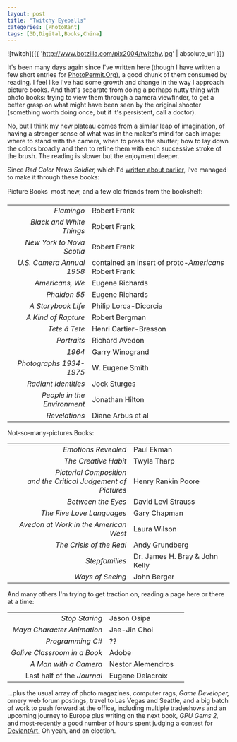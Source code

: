 ```yaml
---
layout: post
title: "Twitchy Eyeballs"
categories: [PhotoRant]
tags: [3D,Digital,Books,China]
---
```

![twitch]({{ 'http://www.botzilla.com/pix2004/twitchy.jpg' | absolute_url }})

It's been many days again since I've written here (though I have written a few short entries for <a href="http://www.photopermit.org/">PhotoPermit.Org</a>), a good chunk of them consumed
by reading. I feel like I've had some growth and change in the
way I approach picture books. And that's separate from doing a
perhaps nutty thing with photo books: trying to view them through
a camera viewfinder, to get a better grasp on what might have
been seen by the original shooter (something worth doing once, but if it's persistent,
call a doctor).

No, but I think my new plateau comes from a similar leap of imagination, of having a stronger sense of what was in the maker's mind for each image: where to stand with the camera, when to press the shutter; how to lay down the colors broadly and then to refine them with each successive stroke of the brush. The reading is slower but the enjoyment deeper.

Since <cite>Red Color News Soldier,</cite> which I'd <a href="{{ site.baseurl }}{% post_url 2004-09-25-My-China %}">written
about earlier</a>, I've managed to make it through these books:


<!--more-->
Picture Books &#151; most new, and a few old friends from the bookshelf: 

<table border=0>
<tr><td align="right"><cite>Flamingo</cite></td><td>Robert Frank</td></tr>
<tr><td align="right"><cite>Black and White Things</cite></td><td>Robert Frank</td></tr>
<tr><td align="right"><cite>New York to Nova Scotia</cite></td><td>Robert Frank</td></tr>
<tr><td align="right"><cite>U.S. Camera Annual 1958</cite></td><td>contained an insert of
	    proto-<cite>Americans</cite> Robert Frank</td></tr>
<tr><td align="right"><cite>Americans, We</cite></td><td>Eugene Richards</td></tr>
<tr><td align="right"><cite>Phaidon 55</cite></td><td>Eugene Richards</td></tr>
<tr><td align="right"><cite>A Storybook Life</cite></td><td>Philip Lorca-Dicorcia</td></tr>
<tr><td align="right"><cite>A Kind of Rapture</cite></td><td>Robert Bergman</td></tr>
<tr><td align="right"><cite>Tete &aacute; Tete</cite></td><td>Henri Cartier-Bresson</td></tr>
<tr><td align="right"><cite>Portraits</cite></td><td>Richard Avedon</td></tr>
<tr><td align="right"><cite>1964</cite></td><td>Garry Winogrand</td></tr>
<tr><td align="right"><cite>Photographs 1934-1975</cite></td><td>W. Eugene Smith</td></tr>
<tr><td align="right"><cite>Radiant Identities</cite></td><td>Jock Sturges</td></tr>
<tr><td align="right"><cite>People in the Environment</cite></td><td>Jonathan Hilton</td></tr>
<tr><td align="right"><cite>Revelations</cite></td><td>Diane Arbus et al</td></tr>
</table>

Not-so-many-pictures Books:

<table border=0>
<tr><td align="right"><cite>Emotions Revealed</cite></td><td>Paul Ekman</td></tr>
<tr><td align="right"><cite>The Creative Habit</cite></td><td>Twyla Tharp</td></tr>
<tr><td align="right"><cite>Pictorial Composition<br>and the
	    Critical Judgement of Pictures</cite></td><td>Henry Rankin Poore</td></tr>
<tr><td align="right"><cite>Between the Eyes</cite></td><td>David Levi Strauss</td></tr>
<tr><td align="right"><cite>The Five Love Languages</cite></td><td>Gary Chapman</td></tr>
<tr><td align="right"><cite>Avedon at Work in the American West</cite></td><td>Laura Wilson</td></tr><tr><td align="right"><cite>The Crisis of the Real</cite></td><td>Andy Grundberg</td></tr>
<tr><td align="right"><cite>Stepfamilies</cite></td><td>Dr. James H. Bray &amp; John Kelly</td></tr>
<tr><td align="right"><cite>Ways of Seeing</cite></td><td>John Berger</td></tr>
</table>

And many others I'm trying to get traction on, reading a page here or there at a time:

<table border=0>
<tr><td align="right"><cite>Stop Staring</cite></td><td>Jason Osipa</td></tr>
<tr><td align="right"><cite>Maya Character Animation</cite></td><td>Jae-Jin Choi</td></tr>
<tr><td align="right"><cite>Programming C#</cite></td><td>??</td></tr>
<tr><td align="right"><cite>Golive Classroom in a Book</cite></td><td>Adobe</td></tr>
<tr><td align="right"><cite>A Man with a Camera</cite></td><td>Nestor Alemendros<td></tr>
<tr><td align="right">Last half of the <cite>Journal</cite></td><td>Eugene Delacroix<td></tr></table>

...plus the usual array of photo magazines, computer rags,
<cite>Game Developer,</cite> ornery web forum postings, travel to
Las Vegas and Seattle, and a big batch of work to push forward
at the office, including multiple tradeshows and an upcoming
journey to Europe plus writing on the next book, <cite>GPU Gems
2,</cite> and most-recently a good number of hours spent judging
a contest for <a href="http://www.deviantart.com">DeviantArt.</a> Oh yeah, and an election.

